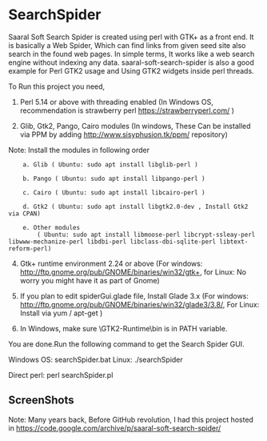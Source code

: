 # SearchSpider
Saaral Soft Search Spider is created using perl with GTK+ as a front end.
It is basically a Web Spider, Which can find links from given seed site also search in the found web pages.
In simple terms, It works like a web search engine without indexing any data.
saaral-soft-search-spider is also a good example for Perl GTK2 usage and Using GTK2 widgets inside perl threads. 

To Run this project you need,

1. Perl 5.14 or above with threading enabled (In Windows OS, recommendation is strawberry perl https://strawberryperl.com/ )

2. Glib, Gtk2, Pango, Cairo modules (In windows, These Can be installed via PPM  by adding http://www.sisyphusion.tk/ppm/ repository)

Note: Install the modules in following order

        a. Glib ( Ubuntu: sudo apt install libglib-perl )
        
        b. Pango ( Ubuntu: sudo apt install libpango-perl )
        
        c. Cairo ( Ubuntu: sudo apt install libcairo-perl )
                
        d. Gtk2 ( Ubuntu: sudo apt install libgtk2.0-dev , Install Gtk2 via CPAN)
        
        e. Other modules  
        	( Ubuntu: sudo apt install libmoose-perl libcrypt-ssleay-perl libwww-mechanize-perl libdbi-perl libclass-dbi-sqlite-perl libtext-reform-perl)
        

4. Gtk+ runtime environment 2.24 or above (For windows: http://ftp.gnome.org/pub/GNOME/binaries/win32/gtk+, for Linux: No worry you might have it as part of Gnome)

5. If you plan to edit spiderGui.glade file, Install Glade 3.x (For windows: http://ftp.gnome.org/pub/GNOME/binaries/win32/glade3/3.8/, For Linux: Install via yum / apt-get )

6. In Windows, make sure <Drive>\GTK2-Runtime\bin is in PATH variable.

You are done.Run the following command to get the Search Spider GUI.

Windows OS: searchSpider.bat
Linux: ./searchSpider

Direct perl: perl searchSpider.pl

## ScreenShots


Note: Many years back, Before GitHub revolution, I had this project hosted in https://code.google.com/archive/p/saaral-soft-search-spider/ 
